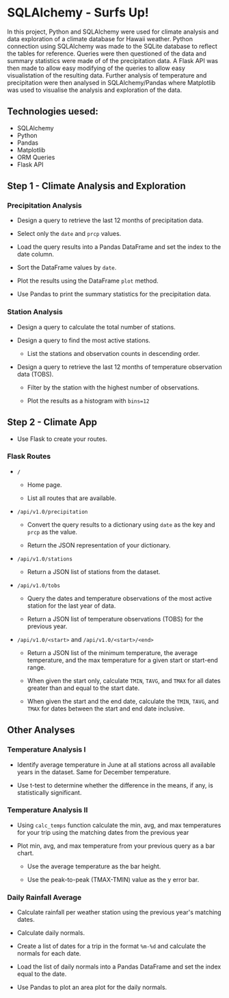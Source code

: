 # SQLAlchemy - Surfs Up!
In this project, Python and SQLAlchemy were used for climate analysis and data exploration of a climate database for Hawaii weather. Python connection using SQLAlchemy was made to the SQLite database to reflect the tables for reference. Queries were then questioned of the data and summary statistics were made of of the precipitation data. A Flask API was then made to allow easy modifying of the queries to allow easy visualistation of the resulting data. Further analysis of temperature and precipitation were then analysed in SQLAlchemy/Pandas where Matplotlib was used to visualise the analysis and exploration of the data.


## Technologies uesed:
* SQLAlchemy
* Python
* Pandas
* Matplotlib
* ORM Queries
* Flask API


## Step 1 - Climate Analysis and Exploration

### Precipitation Analysis

* Design a query to retrieve the last 12 months of precipitation data.

* Select only the `date` and `prcp` values.

* Load the query results into a Pandas DataFrame and set the index to the date column.

* Sort the DataFrame values by `date`.

* Plot the results using the DataFrame `plot` method.

* Use Pandas to print the summary statistics for the precipitation data.

### Station Analysis

* Design a query to calculate the total number of stations.

* Design a query to find the most active stations.

  * List the stations and observation counts in descending order.

* Design a query to retrieve the last 12 months of temperature observation data (TOBS).

  * Filter by the station with the highest number of observations.

  * Plot the results as a histogram with `bins=12`

## Step 2 - Climate App

* Use Flask to create your routes.

### Flask Routes

* `/`

  * Home page.

  * List all routes that are available.

* `/api/v1.0/precipitation`

  * Convert the query results to a dictionary using `date` as the key and `prcp` as the value.

  * Return the JSON representation of your dictionary.

* `/api/v1.0/stations`

  * Return a JSON list of stations from the dataset.

* `/api/v1.0/tobs`

  * Query the dates and temperature observations of the most active station for the last year of data.
  
  * Return a JSON list of temperature observations (TOBS) for the previous year.

* `/api/v1.0/<start>` and `/api/v1.0/<start>/<end>`

  * Return a JSON list of the minimum temperature, the average temperature, and the max temperature for a given start or start-end range.

  * When given the start only, calculate `TMIN`, `TAVG`, and `TMAX` for all dates greater than and equal to the start date.

  * When given the start and the end date, calculate the `TMIN`, `TAVG`, and `TMAX` for dates between the start and end date inclusive.


## Other Analyses

### Temperature Analysis I

* Identify average temperature in June at all stations across all available years in the dataset. Same for December temperature.

* Use t-test to determine whether the difference in the means, if any, is statistically significant. 

### Temperature Analysis II

* Using `calc_temps` function calculate the min, avg, and max temperatures for your trip using the matching dates from the previous year 

* Plot min, avg, and max temperature from your previous query as a bar chart.

  * Use the average temperature as the bar height.

  * Use the peak-to-peak (TMAX-TMIN) value as the y error bar.

### Daily Rainfall Average

* Calculate rainfall per weather station using the previous year's matching dates.

* Calculate daily normals.

* Create a list of dates for a trip in the format `%m-%d` and calculate the normals for each date.

* Load the list of daily normals into a Pandas DataFrame and set the index equal to the date.

* Use Pandas to plot an area plot for the daily normals.
